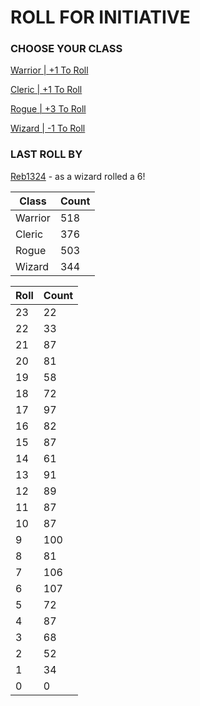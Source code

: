 # ROLL FOR INITIATIVE
### CHOOSE YOUR CLASS

[Warrior | +1 To Roll](https://github.com/benjaminsampica/benjaminsampica/issues/new?title=roll%7Cwarrior&body=Just+click+%27Submit+new+issue%27.)

[Cleric | +1 To Roll](https://github.com/benjaminsampica/benjaminsampica/issues/new?title=roll%7Ccleric&body=Just+click+%27Submit+new+issue%27.)

[Rogue | +3 To Roll](https://github.com/benjaminsampica/benjaminsampica/issues/new?title=roll%7Crogue&body=Just+click+%27Submit+new+issue%27.)

[Wizard | -1 To Roll](https://github.com/benjaminsampica/benjaminsampica/issues/new?title=roll%7Cwizard&body=Just+click+%27Submit+new+issue%27.)
### LAST ROLL BY
[Reb1324](https://www.github.com/Reb1324) - as a wizard rolled a 6!

|Class|Count|
|-|-|
|Warrior|518|
|Cleric|376|
|Rogue|503|
|Wizard|344|

|Roll|Count|
|-|-|
|23|22
|22|33
|21|87
|20|81
|19|58
|18|72
|17|97
|16|82
|15|87
|14|61
|13|91
|12|89
|11|87
|10|87
|9|100
|8|81
|7|106
|6|107
|5|72
|4|87
|3|68
|2|52
|1|34
|0|0
